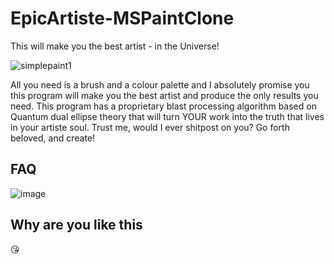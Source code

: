 # EpicArtiste-MSPaintClone
This will make you the best artist - in the Universe!

![simplepaint1](https://github.com/user-attachments/assets/c5db0da9-92b6-4079-9526-0c0af37dbd0a)

All you need is a brush and a colour palette and I absolutely promise you this program will make you the best artist and produce the only results you need. This program has a proprietary blast processing algorithm based on Quantum dual ellipse theory that will turn YOUR work into the truth that lives in your artiste soul. Trust me, would I ever shitpost on you? Go forth beloved, and create! 

## FAQ
![image](https://github.com/user-attachments/assets/9d2fe7d0-1c64-44d6-a90c-d139d1921084)


## Why are you like this
😘
